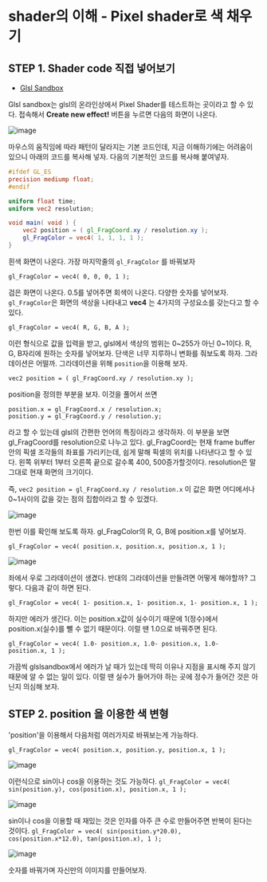shader의 이해 - Pixel shader로 색 채우기
===============


STEP 1. Shader code 직접 넣어보기
----------------
- [Glsl Sandbox](http://glslsandbox.com)

Glsl sandbox는 glsl의 온라인상에서 Pixel Shader를 테스트하는 곳이라고 할 수 있다. 접속해서 **Create new effect!** 버튼을 누르면 다음의 화면이 나온다.

![image](http://kmyh.kr/markdown_images/f3lBqKFJEf.png)

마우스의 움직임에 따라 패턴이 달라지는 기본 코드인데, 지금 이해하기에는 어려움이 있으니 아래의 코드를 복사해 넣자.
다음의 기본적인 코드를 복사해 붙여넣자.

```glsl
#ifdef GL_ES
precision mediump float;
#endif

uniform float time;
uniform vec2 resolution;

void main( void ) {
	vec2 position = ( gl_FragCoord.xy / resolution.xy );
	gl_FragColor = vec4( 1, 1, 1, 1 );
}
```

흰색 화면이 나온다. 가장 마지막줄의 `gl_FragColor` 를 바꿔보자

`gl_FragColor = vec4( 0, 0, 0, 1 );`

검은 화면이 나온다. 0.5를 넣어주면 회색이 나온다. 다양한 숫자를 넣어보자.
`gl_FragColor`은 화면의 색상을 나타내고 **vec4** 는 4가지의 구성요소를 갖는다고 할 수 있다.

`gl_FragColor = vec4( R, G, B, A );`

이런 형식으로 값을 입력을 받고, glsl에서 색상의 범위는 0~255가 아닌 0~1이다. R, G, B자리에 원하는 숫자를 넣어보자. 단색은 너무 지루하니 변화를 줘보도록 하자. 그라데이션은 어떨까. 그라데이션을 위해 `position`을 이용해 보자.

`vec2 position = ( gl_FragCoord.xy / resolution.xy );`

position을 정의한 부분을 보자. 이것을 풀어서 쓰면

```
position.x = gl_FragCoord.x / resolution.x;
position.y = gl_FragCoord.y / resolution.y;
```

라고 할 수 있는데 glsl의 간편한 언어의 특징이라고 생각하자. 이 부분을 보면 gl_FragCoord를 resolution으로 나누고 있다. gl_FragCoord는 현재 frame buffer안의 픽셀 조각들의 좌표를 가리키는데, 쉽게 말해 픽셀의 위치를 나타낸다고 할 수 있다. 왼쪽 위부터 1부터 오른쪽 끝으로 갈수록 400, 500증가할것이다. resolution은 말 그대로 현재 화면의 크기이다.

즉, `vec2 position = gl_FragCoord.xy / resolution.x` 이 값은 화면 어디에서나 0~1사이의 값을 갖는 점의 집합이라고 할 수 있겠다.

![image](http://kmyh.kr/markdown_images/UkCmZw3ukQ.png)

한번 이를 확인해 보도록 하자. gl_FragColor의 R, G, B에 position.x를 넣어보자.

`gl_FragColor = vec4( position.x, position.x, position.x, 1 );`

![image](http://kmyh.kr/markdown_images/hi1e32iSIZ.png)

좌에서 우로 그라데이션이 생겼다. 반대의 그라데이션을 만들려면 어떻게 해야할까? 그렇다.
다음과 같이 하면 된다.

`gl_FragColor = vec4( 1- position.x, 1- position.x, 1- position.x, 1 );`

하지만 에러가 생긴다. 이는 position.x값이 실수이기 때문에 1(정수)에서 position.x(실수)를 뺄 수 없기 때문이다. 이럴 땐 1.0으로 바꿔주면 된다.

`gl_FragColor = vec4( 1.0- position.x, 1.0- position.x, 1.0- position.x, 1 );`

가끔씩 glslsandbox에서 에러가 날 때가 있는데 딱히 이유나 지점을 표시해 주지 않기 때문에 알 수 없는 일이 있다. 이럴 땐 실수가 들어가야 하는 곳에 정수가 들어간 것은 아닌지 의심해 보자.


STEP 2. position 을 이용한 색 변형
----------------

'position'을 이용해서 다음처럼 여러가지로 바꿔보는게 가능하다.

`gl_FragColor = vec4( position.x, position.y, position.x, 1 );`

![image](http://kmyh.kr/markdown_images/e2wbl6KMwF.png)

이런식으로 sin이나 cos을 이용하는 것도 가능하다.
`gl_FragColor = vec4( sin(position.y), cos(position.x), position.x, 1 );`

![image](http://kmyh.kr/markdown_images/K0astLtTvj.png)

sin이나 cos을 이용할 때 재밌는 것은 인자를 아주 큰 수로 만들어주면 반복이 된다는 것이다.
`gl_FragColor = vec4( sin(position.y*20.0), cos(position.x*12.0), tan(position.x), 1 );`

![image](http://kmyh.kr/markdown_images/hRBKqjVgXV.png)

숫자를 바꿔가며 자신만의 이미지를 만들어보자.
